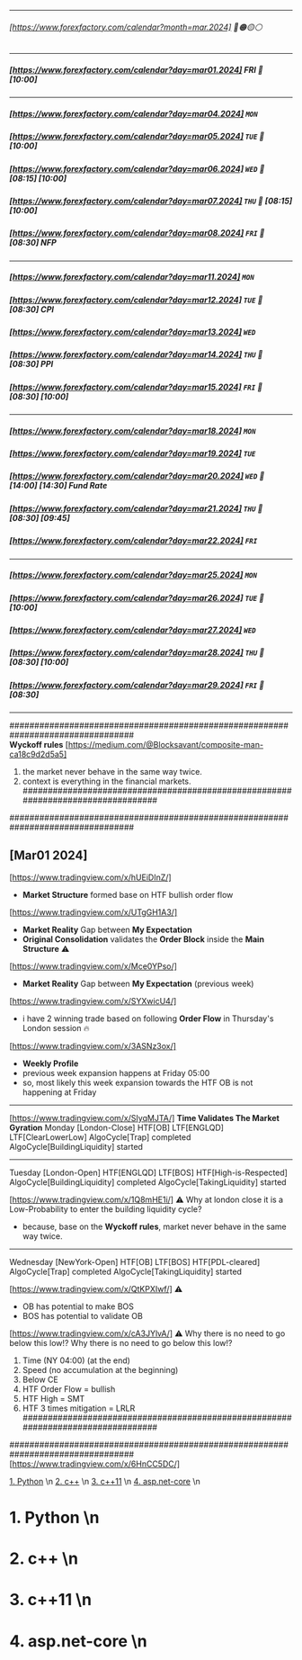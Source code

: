 ___  
###### [https://www.forexfactory.com/calendar?month=mar.2024]  🔴🟠🟡⚪  
___  

##### [https://www.forexfactory.com/calendar?day=mar01.2024] FRI 🔴  [10:00]
___  
##### [https://www.forexfactory.com/calendar?day=mar04.2024] `MON`  
##### [https://www.forexfactory.com/calendar?day=mar05.2024] `TUE` 🔴 [10:00]  
##### [https://www.forexfactory.com/calendar?day=mar06.2024] `WED` 🔴 [08:15] [10:00]  
##### [https://www.forexfactory.com/calendar?day=mar07.2024] `THU` 🔴 [08:15] [10:00]   
##### [https://www.forexfactory.com/calendar?day=mar08.2024] `FRI` 🔴 [08:30] **NFP**    
___  
##### [https://www.forexfactory.com/calendar?day=mar11.2024] `MON`  
##### [https://www.forexfactory.com/calendar?day=mar12.2024] `TUE` 🔴 [08:30] **CPI**  
##### [https://www.forexfactory.com/calendar?day=mar13.2024] `WED`  
##### [https://www.forexfactory.com/calendar?day=mar14.2024] `THU` 🔴 [08:30] **PPI**  
##### [https://www.forexfactory.com/calendar?day=mar15.2024] `FRI` 🔴 [08:30] [10:00]  
___  
##### [https://www.forexfactory.com/calendar?day=mar18.2024] `MON`  
##### [https://www.forexfactory.com/calendar?day=mar19.2024] `TUE`  
##### [https://www.forexfactory.com/calendar?day=mar20.2024] `WED` 🔴 [14:00] [14:30] **Fund Rate**  
##### [https://www.forexfactory.com/calendar?day=mar21.2024] `THU` 🔴 [08:30] [09:45]  
##### [https://www.forexfactory.com/calendar?day=mar22.2024] `FRI`  
___  
##### [https://www.forexfactory.com/calendar?day=mar25.2024] `MON`  
##### [https://www.forexfactory.com/calendar?day=mar26.2024] `TUE` 🔴 [10:00]  
##### [https://www.forexfactory.com/calendar?day=mar27.2024] `WED`  
##### [https://www.forexfactory.com/calendar?day=mar28.2024] `THU` 🔴 [08:30] [10:00]  
##### [https://www.forexfactory.com/calendar?day=mar29.2024] `FRI` 🔴 [08:30]  
___  

#################################################################################  
**Wyckoff rules** 
[https://medium.com/@Blocksavant/composite-man-ca18c9d2d5a5]
1. the market never behave in the same way twice. 
2. context is everything in the financial markets.
#################################################################################

#################################################################################
## [Mar01 2024]

[https://www.tradingview.com/x/hUEiDInZ/] 
- **Market Structure** formed base on HTF bullish order flow

[https://www.tradingview.com/x/UTgGH1A3/] 
- **Market Reality** Gap between **My Expectation** 
- **Original Consolidation** validates the **Order Block** inside the **Main Structure** ⚠️

[https://www.tradingview.com/x/Mce0YPso/] 
- **Market Reality** Gap between **My Expectation** (previous week)

[https://www.tradingview.com/x/SYXwicU4/]  
- i have 2 winning trade based on following **Order Flow** in Thursday's London session 🔥

[https://www.tradingview.com/x/3ASNz3ox/] 
- **Weekly Profile** 
- previous week expansion happens at Friday 05:00
- so, most likely this week expansion towards the HTF OB is not happening at Friday


----------------------
[https://www.tradingview.com/x/SIyqMJTA/] **Time Validates The Market Gyration**
Monday [London-Close]
HTF[OB] 
LTF[ENGLQD] 
LTF[ClearLowerLow]
AlgoCycle[Trap] completed
AlgoCycle[BuildingLiquidity] started

-----------
Tuesday [London-Open] 
HTF[ENGLQD] 
LTF[BOS]
HTF[High-is-Respected] 
AlgoCycle[BuildingLiquidity] completed
AlgoCycle[TakingLiquidity] started

[https://www.tradingview.com/x/1Q8mHE1i/] ⚠️
 Why at london close it is a Low-Probability to enter the building liquidity cycle?
- because, base on the **Wyckoff rules**, market never behave in the same way twice. 

-----------
Wednesday [NewYork-Open]
HTF[OB] 
LTF[BOS]
HTF[PDL-cleared] 
AlgoCycle[Trap] completed
AlgoCycle[TakingLiquidity] started


[https://www.tradingview.com/x/QtKPXIwf/] ⚠️
- OB has potential to make BOS 
- BOS has potential to validate OB

[https://www.tradingview.com/x/cA3JYlvA/] ⚠️
Why there is no need to go below this low!?
Why there is no need to go below this low!?
1. Time (NY 04:00) (at the end)
2. Speed (no accumulation at the beginning)
3. Below CE
4. HTF Order Flow = bullish
5. HTF High = SMT
6. HTF 3 times mitigation = LRLR
#################################################################################


#################################################################################
[https://www.tradingview.com/x/6HnCC5DC/]



[1. Python](#1-python) \n
[2. c++](#2-c) \n
[3. c++11](#3-c11) \n
[4. asp.net-core](#4-aspnet-core) \n

# 1. Python \n

# 2. c++ \n

# 3. c++11 \n

# 4. asp.net-core \n
